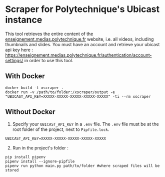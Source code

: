 # Scraper for Polytechnique's Ubicast instance

This tool retrieves the entire content of the [enseignement.medias.polytechnique.fr](https://enseignement.medias.polytechnique.fr/) website, i.e. all videos, including thumbnails and slides.
You must have an account and retrieve your ubicast api key here : https://enseignement.medias.polytechnique.fr/authentication/account-settings/ in order to use this tool.

## With Docker

```shell
docker build -t xscraper .
docker run -v /path/to/folder:/xscraper/output -e "UBICAST_API_KEY=XXXXX-XXXXX-XXXXX-XXXXX-XXXXX" -ti --rm xscraper
```

## Without Docker

1. Specify your `UBICAST_API_KEY` in a `.env` file. The `.env` file must be at the root folder of the project, next to `Pipfile.lock`.
```text
UBICAST_API_KEY=XXXXX-XXXXX-XXXXX-XXXXX-XXXXX
```
2. Run in the project's folder :
```shell
pip install pipenv
pipenv install --ignore-pipfile
pipenv run python main.py path/to/folder #where scraped files will be stored
```